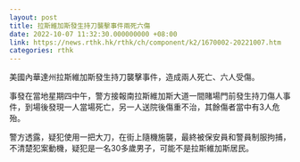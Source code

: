 ```yaml
---
layout: post
title: 拉斯維加斯發生持刀襲擊事件兩死六傷
date: 2022-10-07 11:32:30.000000000 +08:00
link: https://news.rthk.hk/rthk/ch/component/k2/1670002-20221007.htm
categories: rthk
---
```


美國內華達州拉斯維加斯發生持刀襲擊事件，造成兩人死亡、六人受傷。

事發在當地星期四中午，警方接報南拉斯維加斯大道一間賭場門前發生持刀傷人事件，到場後發現一人當場死亡，另一人送院後傷重不治，其餘傷者當中有3人危殆。 

警方透露，疑犯使用一把大刀，在街上隨機施襲，最終被保安員和警員制服拘捕，不清楚犯案動機，疑犯是一名30多歲男子，可能不是拉斯維加斯居民。
